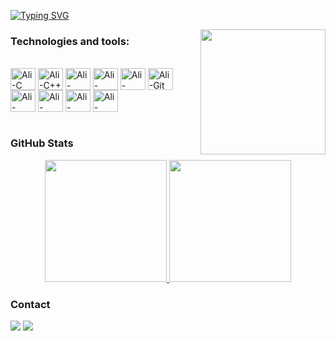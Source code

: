 [![Typing SVG](https://readme-typing-svg.herokuapp.com?font=Fira+Code&pause=1000&width=435&lines=Hi%2C+everyone!+I'm+Ali+Abdelmonem)](https://git.io/typing-svg)

<img src="https://i.pinimg.com/originals/61/3f/ff/613fff320531869fb9b0c801966eb8de.gif" align="right" width="200">

### Technologies and tools:

<div style="display: inline_block"><br> <img align="center" alt="Ali-C" height="35" width="40" src="https://cdn.jsdelivr.net/gh/devicons/devicon/icons/c/c-original.svg"> <img align="center" alt="Ali-C++" height="35" width="40" src="https://cdn.jsdelivr.net/gh/devicons/devicon/icons/cplusplus/cplusplus-original.svg"> <img align="center" alt="Ali-Python" height="35" width="40" src="https://cdn.jsdelivr.net/gh/devicons/devicon/icons/python/python-original.svg"> <img align="center" alt="Ali-Microcontrollers" height="35" width="40" src="https://cdn.jsdelivr.net/gh/devicons/devicon/icons/embeddedc/embeddedc-original.svg"> <img align="center" alt="Ali-Atmel" height="35" width="40" src="https://raw.githubusercontent.com/devicons/devicon/master/icons/atmel/atmel-original.svg"> <img align="center" alt="Ali-Git" height="35" width="40" src="https://cdn.jsdelivr.net/gh/devicons/devicon/icons/git/git-original.svg"> <img align="center" alt="Ali-VSCode" height="35" width="40" src="https://cdn.jsdelivr.net/gh/devicons/devicon/icons/vscode/vscode-original.svg"> <img align="center" alt="Ali-Linux" height="35" width="40" src="https://cdn.jsdelivr.net/gh/devicons/devicon/icons/linux/linux-original.svg"> <img align="center" alt="Ali-Arduino" height="35" width="40" src="https://cdn.jsdelivr.net/gh/devicons/devicon/icons/arduino/arduino-original-wordmark.svg"> <img align="center" alt="Ali-Matlab" height="35" width="40" src="https://cdn.jsdelivr.net/gh/devicons/devicon/icons/matlab/matlab-original.svg"> </div><br>

### GitHub Stats

<div align="center" style="display: flex; justify-content: center;">
  <a href="https://github.com/AliAbdelmonem0">
    <img height="195px" src="https://github-readme-stats.vercel.app/api?username=AliAbdelmonem0&show_icons=true&theme=one_dark_pro&include_all_commits=true&count_private=true"/>
    <img height="195px" src="https://github-readme-stats.vercel.app/api/top-langs/?username=anacristinaneves&layout=compact&langs_count=7&theme=one_dark_pro"/>
  </a>
</div>
    
### Contact

<div> 
  <a href="https://www.linkedin.com/in/ali-abdelmonem0/" target="_blank"><img src="https://img.shields.io/badge/-LinkedIn-%230077B5?style=for-the-badge&logo=linkedin&logoColor=white" target="_blank"></a> 
  <a href="aliashor20@gmail.com"><img src="https://img.shields.io/badge/-Gmail-%23333?style=for-the-badge&logo=gmail&logoColor=white" target="_blank"></a>
</div>
